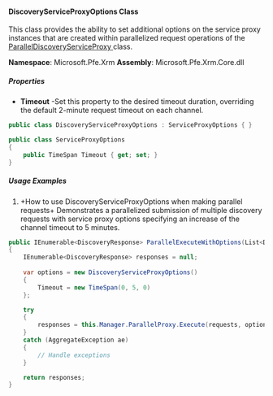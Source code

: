 #### DiscoveryServiceProxyOptions Class

This class provides the ability to set additional options on the service proxy instances that are created within parallelized request operations of the [ParallelDiscoveryServiceProxy ](ParallelDiscoveryServiceProxy-Class) class.  

**Namespace**: Microsoft.Pfe.Xrm
**Assembly**: Microsoft.Pfe.Xrm.Core.dll

##### Properties

* **Timeout** -Set this property to the desired timeout duration, overriding the default 2-minute request timeout on each channel.  

```c#
public class DiscoveryServiceProxyOptions : ServiceProxyOptions { }

public class ServiceProxyOptions
{
    public TimeSpan Timeout { get; set; }
}
```

##### Usage Examples

1. +How to use DiscoveryServiceProxyOptions when making parallel requests+
Demonstrates a parallelized submission of multiple discovery requests with service proxy options specifying an increase of the channel timeout to 5 minutes.

```c#
public IEnumerable<DiscoveryResponse> ParallelExecuteWithOptions(List<DiscoveryRequest> requests)
{
    IEnumerable<DiscoveryResponse> responses = null;
            
    var options = new DiscoveryServiceProxyOptions()
    {
        Timeout = new TimeSpan(0, 5, 0)
    };

    try
    {
        responses = this.Manager.ParallelProxy.Execute(requests, options);
    }
    catch (AggregateException ae)
    {
        // Handle exceptions
    }

    return responses;
}
```